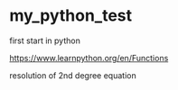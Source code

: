 # my_python_test
first start in python

https://www.learnpython.org/en/Functions

resolution of 2nd degree equation
